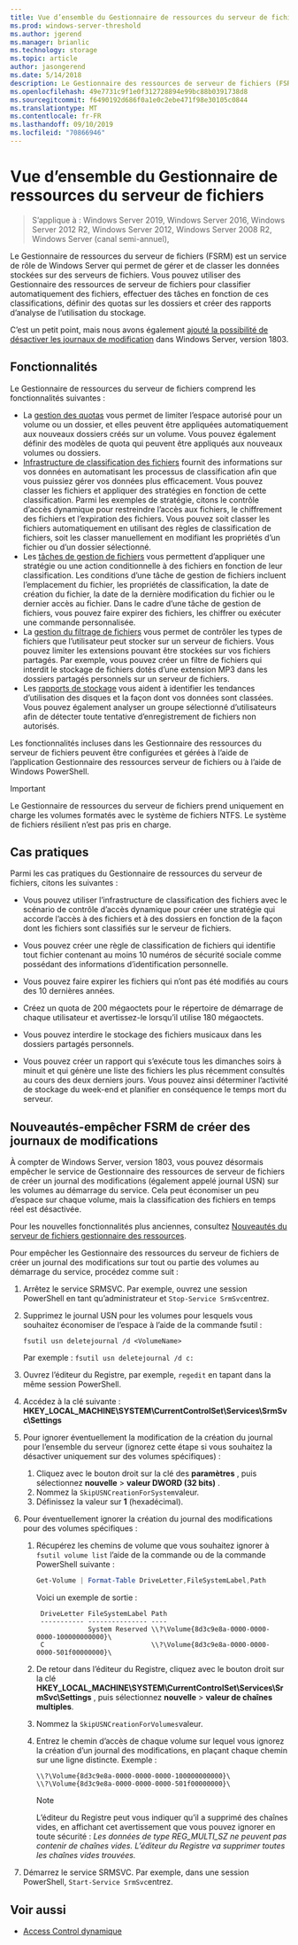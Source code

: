 ```yaml
---
title: Vue d’ensemble du Gestionnaire de ressources du serveur de fichiers
ms.prod: windows-server-threshold
ms.author: jgerend
ms.manager: brianlic
ms.technology: storage
ms.topic: article
author: jasongerend
ms.date: 5/14/2018
description: Le Gestionnaire des ressources de serveur de fichiers (FSRM) est un outil qui vous permet de gérer et de classer des données sur un serveur de fichiers Windows Server.
ms.openlocfilehash: 49e7731c9f1e0f312728894e99bc88b0391738d8
ms.sourcegitcommit: f6490192d686f0a1e0c2ebe471f98e30105c0844
ms.translationtype: MT
ms.contentlocale: fr-FR
ms.lasthandoff: 09/10/2019
ms.locfileid: "70866946"
---
```

# <a name="file-server-resource-manager-fsrm-overview"></a>Vue d’ensemble du Gestionnaire de ressources du serveur de fichiers

> S’applique à : Windows Server 2019, Windows Server 2016, Windows Server 2012 R2, Windows Server 2012, Windows Server 2008 R2, Windows Server (canal semi-annuel), 

Le Gestionnaire de ressources du serveur de fichiers (FSRM) est un service de rôle de Windows Server qui permet de gérer et de classer les données stockées sur des serveurs de fichiers. Vous pouvez utiliser des Gestionnaire des ressources de serveur de fichiers pour classifier automatiquement des fichiers, effectuer des tâches en fonction de ces classifications, définir des quotas sur les dossiers et créer des rapports d’analyse de l’utilisation du stockage.

C’est un petit point, mais nous avons également [ajouté la possibilité de désactiver les journaux de modification](#whats-new) dans Windows Server, version 1803.

## <a name="features"></a>Fonctionnalités

Le Gestionnaire de ressources du serveur de fichiers comprend les fonctionnalités suivantes :

-   La [gestion des quotas](quota-management.md) vous permet de limiter l’espace autorisé pour un volume ou un dossier, et elles peuvent être appliquées automatiquement aux nouveaux dossiers créés sur un volume. Vous pouvez également définir des modèles de quota qui peuvent être appliqués aux nouveaux volumes ou dossiers.  
-   [Infrastructure de classification des fichiers](classification-management.md) fournit des informations sur vos données en automatisant les processus de classification afin que vous puissiez gérer vos données plus efficacement. Vous pouvez classer les fichiers et appliquer des stratégies en fonction de cette classification. Parmi les exemples de stratégie, citons le contrôle d’accès dynamique pour restreindre l’accès aux fichiers, le chiffrement des fichiers et l’expiration des fichiers. Vous pouvez soit classer les fichiers automatiquement en utilisant des règles de classification de fichiers, soit les classer manuellement en modifiant les propriétés d’un fichier ou d’un dossier sélectionné.
-   Les [tâches de gestion de fichiers](file-management-tasks.md) vous permettent d’appliquer une stratégie ou une action conditionnelle à des fichiers en fonction de leur classification. Les conditions d’une tâche de gestion de fichiers incluent l’emplacement du fichier, les propriétés de classification, la date de création du fichier, la date de la dernière modification du fichier ou le dernier accès au fichier. Dans le cadre d’une tâche de gestion de fichiers, vous pouvez faire expirer des fichiers, les chiffrer ou exécuter une commande personnalisée.
-   La [gestion du filtrage de fichiers](file-screening-management.md) vous permet de contrôler les types de fichiers que l’utilisateur peut stocker sur un serveur de fichiers. Vous pouvez limiter les extensions pouvant être stockées sur vos fichiers partagés. Par exemple, vous pouvez créer un filtre de fichiers qui interdit le stockage de fichiers dotés d’une extension MP3 dans les dossiers partagés personnels sur un serveur de fichiers.
-   Les [rapports de stockage](storage-reports-management.md) vous aident à identifier les tendances d’utilisation des disques et la façon dont vos données sont classées. Vous pouvez également analyser un groupe sélectionné d’utilisateurs afin de détecter toute tentative d’enregistrement de fichiers non autorisés.  
  
Les fonctionnalités incluses dans les Gestionnaire des ressources du serveur de fichiers peuvent être configurées et gérées à l’aide de l’application Gestionnaire des ressources serveur de fichiers ou à l’aide de Windows PowerShell.
  
> [!IMPORTANT]
>  Le Gestionnaire de ressources du serveur de fichiers prend uniquement en charge les volumes formatés avec le système de fichiers NTFS. Le système de fichiers résilient n’est pas pris en charge.  
  
## <a name="practical-applications"></a>Cas pratiques  
 Parmi les cas pratiques du Gestionnaire de ressources du serveur de fichiers, citons les suivantes :  
  
-   Vous pouvez utiliser l’infrastructure de classification des fichiers avec le scénario de contrôle d’accès dynamique pour créer une stratégie qui accorde l’accès à des fichiers et à des dossiers en fonction de la façon dont les fichiers sont classifiés sur le serveur de fichiers.  
  
-   Vous pouvez créer une règle de classification de fichiers qui identifie tout fichier contenant au moins 10 numéros de sécurité sociale comme possédant des informations d’identification personnelle.  
  
-   Vous pouvez faire expirer les fichiers qui n’ont pas été modifiés au cours des 10 dernières années.  
  
-   Créez un quota de 200 mégaoctets pour le répertoire de démarrage de chaque utilisateur et avertissez-le lorsqu’il utilise 180 mégaoctets.  
  
-   Vous pouvez interdire le stockage des fichiers musicaux dans les dossiers partagés personnels.  
  
-   Vous pouvez créer un rapport qui s’exécute tous les dimanches soirs à minuit et qui génère une liste des fichiers les plus récemment consultés au cours des deux derniers jours. Vous pouvez ainsi déterminer l’activité de stockage du week-end et planifier en conséquence le temps mort du serveur.  

## <a name="whats-new"></a>Nouveautés-empêcher FSRM de créer des journaux de modifications

À compter de Windows Server, version 1803, vous pouvez désormais empêcher le service de Gestionnaire des ressources de serveur de fichiers de créer un journal des modifications (également appelé journal USN) sur les volumes au démarrage du service. Cela peut économiser un peu d’espace sur chaque volume, mais la classification des fichiers en temps réel est désactivée.

Pour les nouvelles fonctionnalités plus anciennes, consultez [Nouveautés du serveur de fichiers gestionnaire des ressources](https://technet.microsoft.com/library/dn383587.aspx).

Pour empêcher les Gestionnaire des ressources du serveur de fichiers de créer un journal des modifications sur tout ou partie des volumes au démarrage du service, procédez comme suit : 

1. Arrêtez le service SRMSVC. Par exemple, ouvrez une session PowerShell en tant qu’administrateur et `Stop-Service SrmSvc`entrez.
2. Supprimez le journal USN pour les volumes pour lesquels vous souhaitez économiser de l’espace à l’aide de la commande fsutil : 

      ```
      fsutil usn deletejournal /d <VolumeName>
      ```
    Par exemple : `fsutil usn deletejournal /d c:`

3. Ouvrez l’éditeur du Registre, par exemple, `regedit` en tapant dans la même session PowerShell.
4. Accédez à la clé suivante : **HKEY_LOCAL_MACHINE\SYSTEM\CurrentControlSet\Services\SrmSvc\Settings**
5. Pour ignorer éventuellement la modification de la création du journal pour l’ensemble du serveur (ignorez cette étape si vous souhaitez la désactiver uniquement sur des volumes spécifiques) :
    1. Cliquez avec le bouton droit sur la clé des **paramètres** , puis sélectionnez **nouvelle** > **valeur DWORD (32 bits)** . 
    1. Nommez la `SkipUSNCreationForSystem`valeur.
    1. Définissez la valeur sur **1** (hexadécimal).
6. Pour éventuellement ignorer la création du journal des modifications pour des volumes spécifiques :
    1. Récupérez les chemins de volume que vous souhaitez ignorer à `fsutil volume list` l’aide de la commande ou de la commande PowerShell suivante :
        ```PowerShell
        Get-Volume | Format-Table DriveLetter,FileSystemLabel,Path
        ```
       Voici un exemple de sortie :

       ```
        DriveLetter FileSystemLabel Path
        ----------- --------------- ----
                    System Reserved \\?\Volume{8d3c9e8a-0000-0000-0000-100000000000}\
        C                           \\?\Volume{8d3c9e8a-0000-0000-0000-501f00000000}\
       ```
    2. De retour dans l’éditeur du Registre, cliquez avec le bouton droit sur la clé **HKEY_LOCAL_MACHINE\SYSTEM\CurrentControlSet\Services\SrmSvc\Settings** , puis sélectionnez **nouvelle** > **valeur de chaînes multiples**.
    3. Nommez la `SkipUSNCreationForVolumes`valeur.
    4. Entrez le chemin d’accès de chaque volume sur lequel vous ignorez la création d’un journal des modifications, en plaçant chaque chemin sur une ligne distincte. Exemple :

        ```
        \\?\Volume{8d3c9e8a-0000-0000-0000-100000000000}\
        \\?\Volume{8d3c9e8a-0000-0000-0000-501f00000000}\
        ```

        > [!NOTE] 
        > L’éditeur du Registre peut vous indiquer qu’il a supprimé des chaînes vides, en affichant cet avertissement que vous pouvez ignorer en toute sécurité : *Les données de type REG_MULTI_SZ ne peuvent pas contenir de chaînes vides. L’éditeur du Registre va supprimer toutes les chaînes vides trouvées.*

7. Démarrez le service SRMSVC. Par exemple, dans une session PowerShell, `Start-Service SrmSvc`entrez.



## <a name="see-also"></a>Voir aussi

- [Access Control dynamique](https://technet.microsoft.com/library/dn408191(v=ws.11).aspx) 
